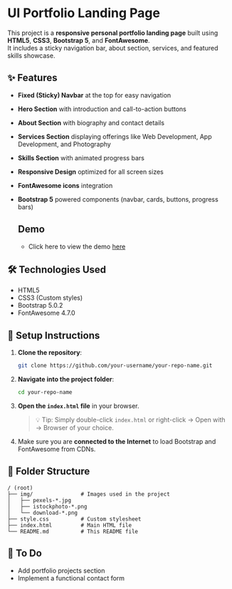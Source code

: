 # UI Portfolio Landing Page

This project is a **responsive personal portfolio landing page** built using **HTML5**, **CSS3**, **Bootstrap 5**, and **FontAwesome**.  
It includes a sticky navigation bar, about section, services, and featured skills showcase.

## ✨ Features

- **Fixed (Sticky) Navbar** at the top for easy navigation
- **Hero Section** with introduction and call-to-action buttons
- **About Section** with biography and contact details
- **Services Section** displaying offerings like Web Development, App Development, and Photography
- **Skills Section** with animated progress bars
- **Responsive Design** optimized for all screen sizes
- **FontAwesome icons** integration
- **Bootstrap 5** powered components (navbar, cards, buttons, progress bars)

  ## Demo
  - Click here to view the demo [here](https://web-cloning.onrender.com/)

## 🛠️ Technologies Used

- HTML5
- CSS3 (Custom styles)
- Bootstrap 5.0.2
- FontAwesome 4.7.0

## 🚀 Setup Instructions

1. **Clone the repository**:

   ```bash
   git clone https://github.com/your-username/your-repo-name.git
   ```

2. **Navigate into the project folder**:

   ```bash
   cd your-repo-name
   ```

3. **Open the `index.html` file** in your browser.

   > 💡 Tip: Simply double-click `index.html` or right-click → Open with → Browser of your choice.

4. Make sure you are **connected to the Internet** to load Bootstrap and FontAwesome from CDNs.

## 📁 Folder Structure

```
/ (root)
├── img/               # Images used in the project
│   ├── pexels-*.jpg
│   ├── istockphoto-*.png
│   └── download-*.png
├── style.css          # Custom stylesheet
├── index.html         # Main HTML file
└── README.md          # This README file
```

## 📌 To Do

- Add portfolio projects section
- Implement a functional contact form

